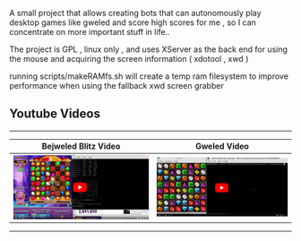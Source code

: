 A small project that allows creating bots that can autonomously play desktop games like gweled and score high scores for me , so I can concentrate on more important stuff in life..


The project is GPL , linux only , and uses XServer as the back end for using the mouse and acquiring the screen information ( xdotool , xwd )   

running scripts/makeRAMfs.sh will create a temp ram filesystem to improve performance when using the fallback xwd screen grabber



## Youtube Videos
------------------------------------------------------------------ 

| Bejweled Blitz Video  | Gweled Video |
| ------------- | ------------- |
| [![YouTube Link](https://raw.githubusercontent.com/AmmarkoV/VisualBotNGine/master/doc/bej.png)  ](https://www.youtube.com/watch?v=lzMLwwfkczU)  | [![YouTube Link](https://raw.githubusercontent.com/AmmarkoV/VisualBotNGine/master/doc/gwe.png)  ](https://www.youtube.com/watch?v=YTY1bwwWC7E) |

------------------------------------------------------------------ 

